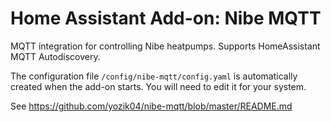 # Home Assistant Add-on: Nibe MQTT

MQTT integration for controlling Nibe heatpumps. Supports HomeAssistant MQTT Autodiscovery.

The configuration file `/config/nibe-mqtt/config.yaml` is automatically created when the add-on
starts. You will need to edit it for your system. 

See https://github.com/yozik04/nibe-mqtt/blob/master/README.md